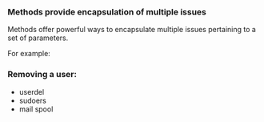 ### Methods provide encapsulation of multiple issues

Methods offer powerful ways to encapsulate multiple issues pertaining to a set of parameters. 

For example:

### Removing a user:
* userdel
* sudoers
* mail spool
